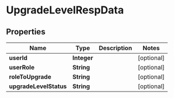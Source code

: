 # UpgradeLevelRespData

## Properties
Name | Type | Description | Notes
------------ | ------------- | ------------- | -------------
**userId** | **Integer** |  |  [optional]
**userRole** | **String** |  |  [optional]
**roleToUpgrade** | **String** |  |  [optional]
**upgradeLevelStatus** | **String** |  |  [optional]
